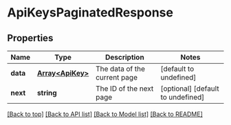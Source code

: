 # ApiKeysPaginatedResponse

## Properties

|Name | Type | Description | Notes|
|------------ | ------------- | ------------- | -------------|
|**data** | [**Array&lt;ApiKey&gt;**](ApiKey.md) | The data of the current page | [default to undefined]|
|**next** | **string** | The ID of the next page | [optional] [default to undefined]|




[[Back to top]](#) [[Back to API list]](../../README.md#documentation-for-api-endpoints) [[Back to Model list]](../../README.md#documentation-for-models) [[Back to README]](../../README.md)
